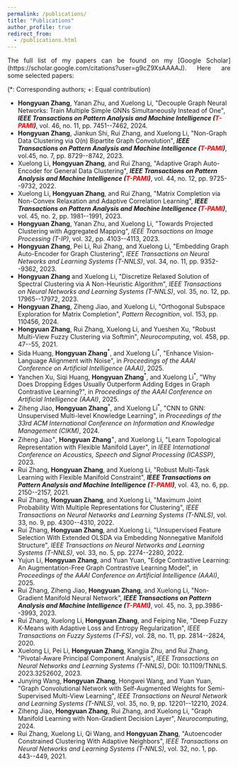 ```yaml
---
permalink: /publications/
title: "Publications"
author_profile: true
redirect_from: 
  - /publications.html
---
```


<p style="text-align: justify"> 
The full list of my papers can be found on my [Google Scholar](https://scholar.google.com/citations?user=g9cZ9XsAAAAJ). Here are some selected papers: 

(*: Corresponding authors; +: Equal contribution)

- **Hongyuan Zhang**, Yanan Zhu, and Xuelong Li, "Decouple Graph Neural Networks: Train Multiple Simple GNNs Simultaneously Instead of One", ***IEEE Transactions on Pattern Analysis and Machine Intelligence (<font color=red>T-PAMI</font>)***, vol. 46, no. 11, pp. 7451--7462, 2024. 
- **Hongyuan Zhang**, Jiankun Shi, Rui Zhang, and Xuelong Li, "Non-Graph Data Clustering via O(n) Bipartite Graph Convolution", ***IEEE Transactions on Pattern Analysis and Machine Intelligence (<font color=red>T-PAMI</font>)***, vol.45, no. 7, pp. 8729--8742, 2023.
- Xuelong Li, **Hongyuan Zhang**, and Rui Zhang, "Adaptive Graph Auto-Encoder for General Data Clustering", ***IEEE Transactions on Pattern Analysis and Machine Intelligence (<font color=red>T-PAMI</font>)***, vol. 44, no. 12, pp. 9725--9732, 2022. 
- Xuelong Li, **Hongyuan Zhang**, and Rui Zhang, "Matrix Completion via Non-Convex Relaxation and Adaptive Correlation Learning", ***IEEE Transactions on Pattern Analysis and Machine Intelligence (<font color=red>T-PAMI</font>)***, vol. 45, no. 2, pp. 1981--1991, 2023. 
- **Hongyuan Zhang**, Yanan Zhu, and Xuelong Li, "Towards Projected Clustering with Aggregated Mapping", *IEEE Transactions on Image Processing (T-IP)*, vol. 32, pp. 4103--4113, 2023.  
- **Hongyuan Zhang**, Pei Li, Rui Zhang, and Xuelong Li, "Embedding Graph Auto-Encoder for Graph Clustering", *IEEE Transactions on Neural Networks and Learning Systems (T-NNLS)*, vol. 34, no. 11, pp. 9352--9362, 2023. 
- **Hongyuan Zhang** and Xuelong Li, "Discretize Relaxed Solution of Spectral Clustering via A Non-Heuristic Algorithm", *IEEE Transactions on Neural Networks and Learning Systems (T-NNLS)*, vol. 35, no. 12, pp. 17965--17972, 2023.  
- **Hongyuan Zhang**, Ziheng Jiao, and Xuelong Li, "Orthogonal Subspace Exploration for Matrix Completion", *Pattern Recognition*, vol. 153, pp. 110456, 2024. 
- **Hongyuan Zhang**, Rui Zhang, Xuelong Li, and Yueshen Xu, "Robust Multi-View Fuzzy Clustering via Softmin", *Neurocomputing*, vol. 458, pp. 47--55, 2021. 
- Sida Huang, **Hongyuan Zhang**<sup>\*</sup>, and Xuelong Li<sup>\*</sup>, "Enhance Vision-Language Alignment with Noise", in *Proceedings of the AAAI Conference on Artificial Intelligence (AAAI)*, 2025. 
- Yanchen Xu, Siqi Huang, **Hongyuan Zhang**<sup>\*</sup>, and Xuelong Li<sup>\*</sup>, "Why Does Dropping Edges Usually Outperform Adding Edges in Graph Contrastive Learning?", in *Proceedings of the AAAI Conference on Artificial Intelligence (AAAI)*, 2025. 
- Ziheng Jiao, **Hongyuan Zhang**<sup>\*</sup>, and Xuelong Li<sup>\*</sup>, "CNN to GNN: Unsupervised Multi-level Knowledge Learning", in *Proceedings of the 33rd ACM International Conference on Information and Knowledge Management (CIKM)*, 2024. 
- Ziheng Jiao<sup>+</sup>, **Hongyuan Zhang**<sup>+</sup>, and Xuelong Li, "Learn Topological Representation with Flexible Manifold Layer", in *IEEE International Conference on Acoustics, Speech and Signal Processing (ICASSP)*, 2023. 
- Rui Zhang, **Hongyuan Zhang**, and Xuelong Li, "Robust Multi-Task Learning with Flexible Manifold Constraint", ***IEEE Transactions on Pattern Analysis and Machine Intelligence (<font color=red>T-PAMI</font>)***, vol. 43, no. 6, pp. 2150--2157, 2021. 
- Rui Zhang, **Hongyuan Zhang**, and Xuelong Li, "Maximum Joint Probability With Multiple Representations for Clustering", *IEEE Transactions on Neural Networks and Learning Systems (T-NNLS)*, vol. 33, no. 9, pp. 4300--4310, 2022.
- Rui Zhang, **Hongyuan Zhang**, and Xuelong Li, "Unsupervised Feature Selection With Extended OLSDA via Embedding Nonnegative Manifold Structure", *IEEE Transactions on Neural Networks and Learning Systems (T-NNLS)*, vol. 33, no. 5, pp. 2274--2280, 2022. 
- Yujun Li, **Hongyuan Zhang**, and Yuan Yuan, "Edge Contrastive Learning: An Augmentation-Free Graph Contrastive Learning Model", in *Proceedings of the AAAI Conference on Artificial Intelligence (AAAI)*, 2025. 
- Rui Zhang, Ziheng Jiao, **Hongyuan Zhang**, and Xuelong Li, "Non-Gradient Manifold Neural Network", ***IEEE Transactions on Pattern Analysis and Machine Intelligence (<font color=red>T-PAMI</font>)***, vol. 45, no. 3, pp.3986--3993, 2023. 
- Rui Zhang, Xuelong Li, **Hongyuan Zhang**, and Feiping Nie, "Deep Fuzzy K-Means with Adaptive Loss and Entropy Regularization", *IEEE Transactions on Fuzzy Systems (T-FS)*, vol. 28, no. 11, pp. 2814--2824, 2020. 
- Xuelong Li, Pei Li, **Hongyuan Zhang**, Kangjia Zhu, and Rui Zhang, "Pivotal-Aware Principal Component Analysis", *IEEE Transactions on Neural Networks and Learning Systems (T-NNLS)*, DOI: 10.1109/TNNLS. 2023.3252602, 2023. 
- Junying Wang, **Hongyuan Zhang**, Hongwei Wang, and Yuan Yuan, "Graph Convolutional Network with Self-Augmented Weights for Semi-Supervised Multi-View Learning", *IEEE Transactions on Neural Network and Learning Systems (T-NNLS)*, vol. 35, no. 9, pp. 12201--12210, 2024. 
- Ziheng Jiao, **Hongyuan Zhang**, Rui Zhang, and Xuelong Li, "Graph Manifold Learning with Non-Gradient Decision Layer", *Neurocomputing*, 2024. 
- Rui Zhang, Xuelong Li, Qi Wang, and **Hongyuan Zhang**, "Autoencoder Constrained Clustering With Adaptive Neighbors", *IEEE Transactions on Neural Networks and Learning Systems (T-NNLS)*, vol. 32, no. 1, pp. 443--449, 2021. 

 </p>
